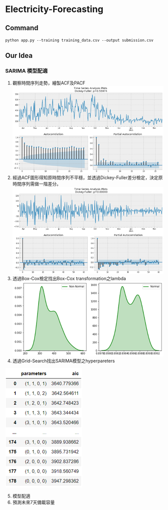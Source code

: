 # Electricity-Forecasting
## Command 
`python app.py --training training_data.csv --output submission.csv`

## Our Idea
### SARIMA 模型配適
1. 觀察時間序列走勢，繪製ACF及PACF
![](./img/1.png)
2. 經過ACF圖形得知原時間序列不平穩，並透過Dickey-Fuller差分檢定，決定原時間序列需做一階差分。
![](./img/3.png)
3. 透過Box-Cox檢定找出Box-Cox transformation之lambda
![](./img/2.png)
4. 透過Grid-Search找出SARIMA模型之hyperpareters

![](./img/4.png)

5. 模型配適
6. 預測未來7天備載容量